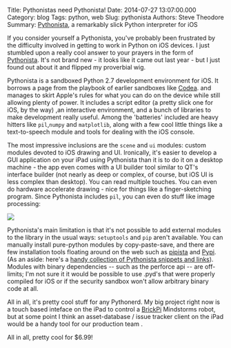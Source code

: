 Title: Pythonistas need Pythonista!
Date: 2014-07-27 13:07:00.000
Category: blog
Tags: python, web
Slug: pythonista
Authors: Steve Theodore
Summary: [Pythonista](http://omz-software.com/pythonista/), a remarkably slick Python interpreter for iOS

If you consider yourself a Pythonista, you've probably been frustrated by the difficulty involved in getting to work in Python on iOS devices.  I just stumbled upon a really cool answer to your prayers in the form of [Pythonista](http://omz-software.com/pythonista/). It's not brand new - it looks like it came out last year - but I just found out about it and flipped my proverbial wig.  

Pythonista is a sandboxed Python 2.7 development environment for iOS.  It borrows a page from the playbook of earlier sandboxes like [Codea](http://twolivesleft.com/Codea/). and manages to skirt Apple's rules for what you can do on the device while still allowing plenty of power.  It includes a script editor (a pretty slick one for iOS, by the way) ,an interactive environment, and a bunch of libraries to make development really useful.  Among the 'batteries' included are heavy hitters like `pil`,`numpy` and `matplotlib`, along with a few cool little things like a text-to-speech module and tools for dealing with the iOS console.

The most impressive inclusions are the `scene` and `ui` modules: custom modules devoted to iOS drawing and UI.  Ironically, it's easier to develop a GUI application on your iPad using Pythonista than it is to do it on a desktop machine - the app even comes with a UI builder tool similar to QT's interface builder (not nearly as deep or complex, of course, but iOS UI is less complex than desktop). You can read multiple touches.  You can even do hardware accelerate drawing - nice for things like a finger-sketching program.  Since Pythonista includes `pil`, you can even do stuff like image processing:  

[![](http://a1.mzstatic.com/us/r30/Purple2/v4/11/f3/e5/11f3e59b-90f9-68e2-fc61-c6f440bfccf7/screen568x568.jpeg)](http://a1.mzstatic.com/us/r30/Purple2/v4/11/f3/e5/11f3e59b-90f9-68e2-fc61-c6f440bfccf7/screen568x568.jpeg)
   
Pythonista's main limitation is that it's not possible to add external modules to the library in the usual ways: `setuptools` and `pip` aren't available.  You can manually install pure-python modules by copy-paste-save, and there are few installation tools floating around on the web such as [pipista](https://gist.github.com/pudquick/4116558) and [Pypi](https://gist.github.com/anonymous/5243199).  (As an aside: here's a [handy collection of Pythonista snippets and links](http://randomfoo.net/2013/12/08/pythonista-and-ios-automation)).  Modules with binary dependencies -- such as the perforce api -- are off-limits; I'm not sure it it would be possible to use .pyd's that were properly compiled for iOS or if the security sandbox won't allow arbitrary binary code at all.  
  
All in all, it's pretty cool stuff for any Pythonerd.  My big project right now is a touch based inteface on the iPad to control a [BrickPi](http://www.dexterindustries.com/BrickPi/) Mindstorms robot, but at some point I think an asset-database / issue tracker client on the iPad would be a handy tool for our production team .  

All in all, pretty cool for $6.99!

